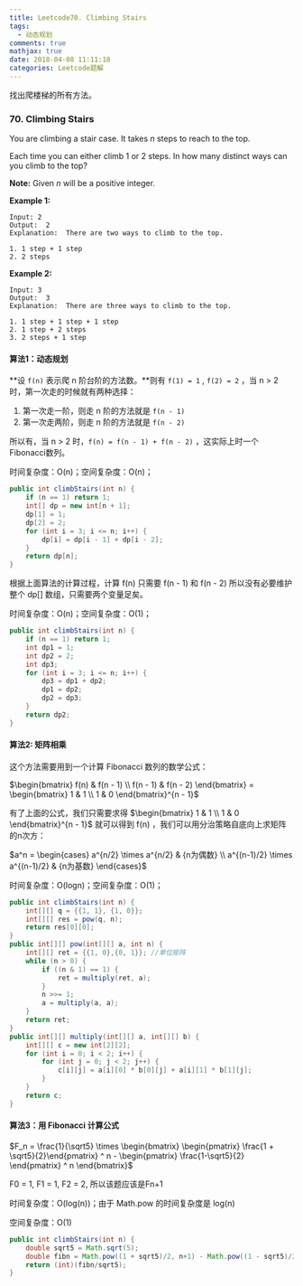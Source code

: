 ```yaml
---
title: Leetcode70. Climbing Stairs
tags:
  - 动态规划
comments: true
mathjax: true
date: 2018-04-08 11:11:18
categories: Leetcode题解
---
```


找出爬楼梯的所有方法。

<!-- more -->

### 70. Climbing Stairs

You are climbing a stair case. It takes *n* steps to reach to the top.

Each time you can either climb 1 or 2 steps. In how many distinct ways can you climb to the top?

**Note:** Given *n* will be a positive integer.

**Example 1:**

```
Input: 2
Output:  2
Explanation:  There are two ways to climb to the top.

1. 1 step + 1 step
2. 2 steps
```

**Example 2:**

```
Input: 3
Output:  3
Explanation:  There are three ways to climb to the top.

1. 1 step + 1 step + 1 step
2. 1 step + 2 steps
3. 2 steps + 1 step
```

 

#### 算法1：动态规划

**设 `f(n)` 表示爬 n 阶台阶的方法数。**则有 `f(1) = 1` , `f(2) = 2` ，当 n > 2 时，第一次走的时候就有两种选择：

1. 第一次走一阶，则走 n 阶的方法就是 `f(n - 1)`
2. 第一次走两阶，则走 n 阶的方法就是 `f(n - 2)` 

所以有，当 n > 2 时，`f(n) = f(n - 1) + f(n - 2)` ，这实际上时一个Fibonacci数列。

时间复杂度：O(n)；空间复杂度：O(n)；

```java
public int climbStairs(int n) {
    if (n == 1) return 1;
    int[] dp = new int[n + 1];
    dp[1] = 1;
    dp[2] = 2;
    for (int i = 3; i <= n; i++) {
        dp[i] = dp[i - 1] + dp[i - 2];
    }
    return dp[n];
}
```

根据上面算法的计算过程，计算 f(n) 只需要 f(n - 1) 和 f(n - 2) 所以没有必要维护整个 dp[] 数组，只需要两个变量足矣。

时间复杂度：O(n)；空间复杂度：O(1)；

```java
public int climbStairs(int n) {
    if (n == 1) return 1;
    int dp1 = 1;
    int dp2 = 2;
    int dp3;
    for (int i = 3; i <= n; i++) {
        dp3 = dp1 + dp2;
        dp1 = dp2;
        dp2 = dp3;
    }
    return dp2;
}
```



#### 算法2: 矩阵相乘

这个方法需要用到一个计算 Fibonacci 数列的数学公式：

$\begin{bmatrix} f(n) & f(n - 1) \\ f(n - 1) & f(n - 2) \end{bmatrix} = \begin{bmatrix} 1 & 1 \\ 1 & 0 \end{bmatrix}^{n - 1}$

有了上面的公式，我们只需要求得 $\begin{bmatrix} 1 & 1 \\ 1 & 0 \end{bmatrix}^{n - 1}$ 就可以得到 f(n) ，我们可以用分治策略自底向上求矩阵的n次方：

$a^n = \begin{cases} a^{n/2} \times a^{n/2} & {n为偶数} \\ a^{(n-1)/2} \times a^{(n-1)/2} & {n为基数} \end{cases}$

时间复杂度：O(logn)；空间复杂度：O(1)；

```java
public int climbStairs(int n) {
    int[][] q = {{1, 1}, {1, 0}};
    int[][] res = pow(q, n);
    return res[0][0];
}
public int[][] pow(int[][] a, int n) {
    int[][] ret = {{1, 0},{0, 1}}; //单位矩阵
    while (n > 0) {
        if ((n & 1) == 1) {
            ret = multiply(ret, a);
        }
        n >>= 1;
        a = multiply(a, a);
    }
    return ret;
}
public int[][] multiply(int[][] a, int[][] b) {
    int[][] c = new int[2][2];
    for (int i = 0; i < 2; i++) {
        for (int j = 0; j < 2; j++) {
            c[i][j] = a[i][0] * b[0][j] + a[i][1] * b[1][j];
        }
    }
    return c;
}
```



#### 算法3：用 Fibonacci 计算公式

$F_n = \frac{1}{\sqrt5} \times \begin{bmatrix} \begin{pmatrix} \frac{1 + \sqrt5}{2}\end{pmatrix} ^ n -  \begin{pmatrix} \frac{1-\sqrt5}{2} \end{pmatrix} ^ n \end{bmatrix}$

F0 = 1, F1 = 1, F2 = 2, 所以该题应该是Fn+1

时间复杂度：O(log(n))；由于 Math.pow 的时间复杂度是 log(n) 

空间复杂度：O(1)

```java
public int climbStairs(int n) {
    double sqrt5 = Math.sqrt(5);
    double fibn = Math.pow((1 + sqrt5)/2, n+1) - Math.pow((1 - sqrt5)/2, n+1);
    return (int)(fibn/sqrt5);
}
```

